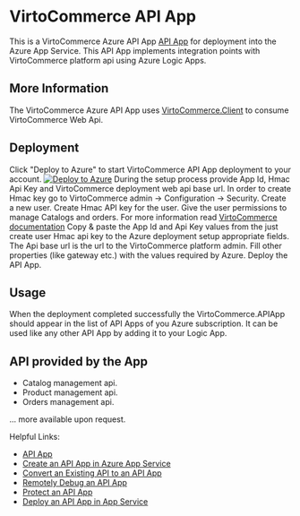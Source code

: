 # VirtoCommerce API App
This is a VirtoCommerce Azure API App [API App](http://azure.microsoft.com/en-us/documentation/articles/app-service-api-apps-why-best-platform/ "What are API Apps?") for deployment into the Azure App Service. This API App implements integration points with VirtoCommerce platform api using Azure Logic Apps.

## More Information ##
The VirtoCommerce Azure API App uses [VirtoCommerce.Client](https://www.nuget.org/packages/VirtoCommerce.Client/ "library") to consume VirtoCommerce Web Api.

## Deployment ##
Click "Deploy to Azure" to start VirtoCommerce API App deployment to your account.
[![Deploy to Azure](http://azuredeploy.net/deploybutton.png)](https://azuredeploy.net/)
During the setup process provide App Id, Hmac Api Key and VirtoCommerce deployment web api base url.
In order to create Hmac key go to VirtoCommerce admin -> Configuration -> Security.
Create a new user. Create Hmac API key for the user. Give the user permissions to manage Catalogs and orders. For more information read [VirtoCommerce documentation](http://docs.virtocommerce.com/x/jwDr)
Copy & paste the App Id and Api Key values from the just create user Hmac api key to the Azure deployment setup appropriate fields.
The Api base url is the url to the VirtoCommerce platform admin.
Fill other properties (like gateway etc.) with the values required by Azure.
Deploy the API App.

## Usage ##
When the deployment completed successfully the VirtoCommerce.APIApp should appear in the list of API Apps of you Azure subscription. It can be used like any other API App by adding it to your Logic App.

## API provided by the App ##
- Catalog management api.
- Product management api.
- Orders management api.

... more available upon request.

Helpful Links:
- [API App](http://azure.microsoft.com/en-us/documentation/articles/app-service-api-apps-why-best-platform/ "What are API Apps?")
- [Create an API App in Azure App Service](http://azure.microsoft.com/en-us/documentation/articles/app-service-dotnet-create-api-app/)
- [Convert an Existing API to an API App](http://azure.microsoft.com/en-us/documentation/articles/app-service-dotnet-create-api-app-visual-studio/)
- [Remotely Debug an API App](http://azure.microsoft.com/en-us/documentation/articles/app-service-dotnet-remotely-debug-api-app/)
- [Protect an API App](http://azure.microsoft.com/en-us/documentation/articles/app-service-api-dotnet-add-authentication/)
- [Deploy an API App in App Service](http://azure.microsoft.com/en-us/documentation/articles/app-service-dotnet-deploy-api-app/)